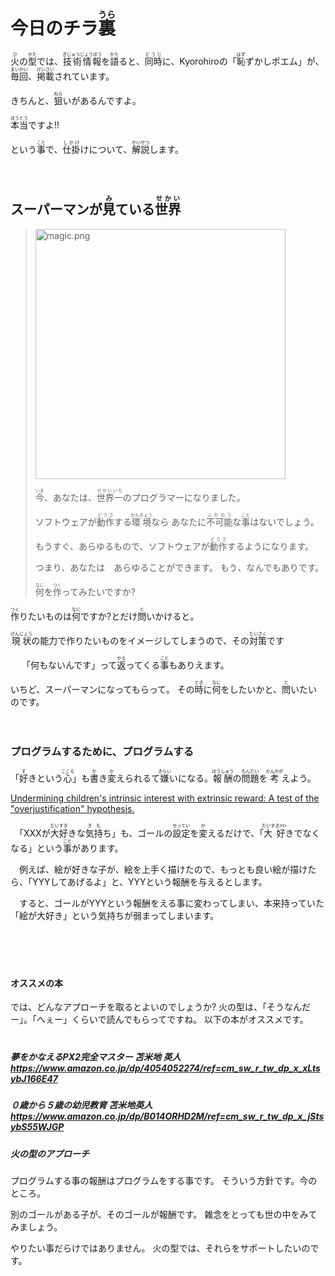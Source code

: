 # 今日のチラ<ruby>裏<rt>うら</rt></ruby>

<ruby>火<rt>ひ</rt></ruby>の<ruby>型<rt>かた</rt></ruby>では、<ruby>技術情報<rt>ぎじゅつじょうほう</rt></ruby>を<ruby>語<rt>かた</rt></ruby>ると、<ruby>同時<rt>どうじ</rt></ruby>に、Kyorohiroの「<ruby>恥<rt>はず</rt></ruby>ずかしポエム」が、
<ruby>毎回<rt>まいかい</rt></ruby>、<ruby>掲載<rt>けいさい</rt></ruby>されています。


きちんと、<ruby>狙<rt>ねら</rt></ruby>いがあるんですよ。

<ruby>本当<rt>ほうとう</rt></ruby>ですよ!!

という<ruby>事<rt>こと</rt></ruby>で、<ruby>仕掛<rt>しかけ</rt></ruby>けについて、<ruby>解説<rt>かいせつ</rt></ruby>します。
　



　
　
　
　
## スーパーマンが<ruby>見<rt>み</rt></ruby>ている<ruby>世界<rt>せかい</rt></ruby>
>
> <img width="400" alt="magic.png" src="../about_firestyle/magic.png">
>
>
> <ruby>今<rt>いま</rt></ruby>、あなたは、<ruby>世界一<rt>せかいいち</rt>のプログラマーになりました。
>
> ソフトウェアが<ruby>動作<rt>どうさ</rt></ruby>する<ruby>環境<rt>かんきょう</rt></ruby>なら
> あなたに<ruby>不可能<rt>ふかのう</rt></ruby>な<ruby>事<rt>こと</rt></ruby>はないでしょう。
>
> もうすぐ、あらゆるもので、ソフトウェアが<ruby>動作<rt>どうさ</rt></ruby>するようになります。
>
> つまり、あなたは　あらゆることができます。
> もう、なんでもありです。
>
> <ruby>何<rt>なに</rt></ruby>を<ruby>作<rt>つく</rt></ruby>ってみたいですか?
>
>

<ruby>作<rt>つく</rt></ruby>りたいものは<ruby>何<rt>なに</rt></ruby>ですか?とだけ<ruby>問<rt>と</rt></ruby>いかけると。

<ruby>現状<rt>げんじょう</rt></ruby>の能力で作りたいものをイメージしてしまうので、その<ruby>対策<rt>たいさく</rt></ruby>です

　
「何もないんです」って<ruby>返<rt>かえ</rt></ruby>ってくる<ruby>事<rt>こと</rt></ruby>もありえます。　
　

いちど、スーパーマンになってもらって。
その<ruby>時<rt>とき</rt></ruby>に<ruby>何<rt>なに</rt></ruby>をしたいかと、<ruby>問<rt>と</rt></ruby>いたいのです。


　
　
　　
### プログラムするために、プログラムする

「<ruby>好<rt>す</rt></ruby>きという<ruby>心<rt>こころ</rt></ruby>」も<ruby>書<rt>か</rt></ruby>き<ruby>変<rt>か</rt></ruby>えられるて<ruby>嫌<rt>きらい</rt></ruby>いになる。<ruby>報酬<rt>ほうしゅう</rt></ruby>の<ruby>問題<rt>もんだい</rt></ruby>を<ruby>考<rt>かんかが</rt></ruby>えよう。


[Undermining children's intrinsic interest with extrinsic reward: A test of the "overjustification" hypothesis.](http://bit.ly/2h9vq7P)


　「XXXが<ruby>大好<rt>だいすき</rt></ruby>きな<ruby>気持<rt>きも</rt></ruby>ち」も、ゴールの<ruby>設定<rt>せってい</rt></ruby>を<ruby>変<rt>か</rt></ruby>えるだけで、「<ruby>大好<rt>だいすき/rt></ruby>きでなくなる」という<ruby>事<rt>こと</rt></ruby>があります。

　例えば、絵が好きな子が、絵を上手く描けたので、もっとも良い絵が描けたら、「YYYしてあげるよ」と、YYYという報酬を与えるとします。

　すると、ゴールがYYYという報酬をえる事に変わってしまい、本来持っていた「絵が大好き」という気持ちが弱まってしまいます。

　


　

#### オススメの本
では、どんなアプローチを取るとよいのでしょうか?
火の型は、「そうなんだー」。「へぇー」くらいで読んでもらってですね。
以下の本がオススメです。
　　
##### 夢をかなえるPX2完全マスター  苫米地 英人 https://www.amazon.co.jp/dp/4054052274/ref=cm_sw_r_tw_dp_x_xLtsybJ166E47

##### ０歳から５歳の幼児教育   苫米地英人 https://www.amazon.co.jp/dp/B014ORHD2M/ref=cm_sw_r_tw_dp_x_jStsybS55WJGP




##### 火の型のアプローチ
プログラムする事の報酬はプログラムをする事です。
そういう方針です。今のところ。

別のゴールがある子が、そのゴールが報酬です。
雑念をとっても世の中をみてみましょう。

やりたい事だらけではありません。
火の型では、それらをサポートしたいのです。
